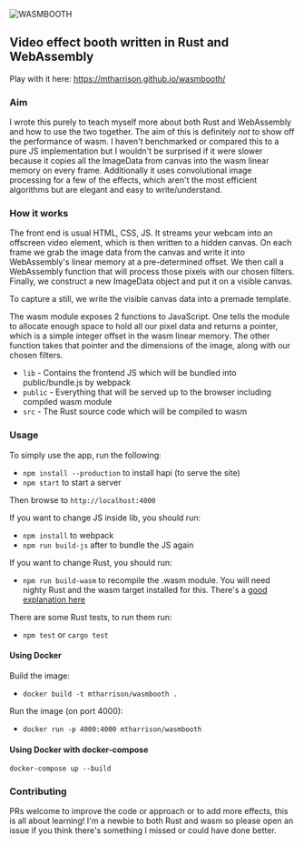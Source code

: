 ![WASMBOOTH](https://raw.githubusercontent.com/mtharrison/wasmbooth/master/public/logo.png)

## Video effect booth written in Rust and WebAssembly

Play with it here: https://mtharrison.github.io/wasmbooth/

### Aim

I wrote this purely to teach myself more about both Rust and WebAssembly and how to use the two together. The aim of this is definitely _not_ to show off the performance of wasm. I haven't benchmarked or compared this to a pure JS implementation but I wouldn't be surprised if it were slower because it copies all the ImageData from canvas into the wasm linear memory on every frame. Additionally it uses convolutional image processing for a few of the effects, which aren't the most efficient algorithms but are elegant and easy to write/understand.

### How it works

The front end is usual HTML, CSS, JS. It streams your webcam into an offscreen video element, which is then written to a hidden canvas. On each frame we grab the image data from the canvas and write it into WebAssembly's linear memory at a pre-determined offset. We then call a WebAssembly function that will process those pixels with our chosen filters. Finally, we construct a new ImageData object and put it on a visible canvas.

To capture a still, we write the visible canvas data into a premade template.

The wasm module exposes 2 functions to JavaScript. One tells the module to allocate enough space to hold all our pixel data and returns a pointer, which is a simple integer offset in the wasm linear memory. The other function takes that pointer and the dimensions of the image, along with our chosen filters.

- `lib` - Contains the frontend JS which will be bundled into public/bundle.js by webpack
- `public` - Everything that will be served up to the browser including compiled wasm module
- `src` - The Rust source code which will be compiled to wasm

### Usage

To simply use the app, run the following:

- `npm install --production` to install hapi (to serve the site)
- `npm start` to start a server

Then browse to `http://localhost:4000`

If you want to change JS inside lib, you should run:

- `npm install` to webpack
- `npm run build-js` after to bundle the JS again

If you want to change Rust, you should run:

- `npm run build-wasm` to recompile the .wasm module. You will need nighty Rust and the wasm target installed for this. There's a [good explanation here](https://rust-lang-nursery.github.io/rust-wasm/setup.html)

There are some Rust tests, to run them run:

- `npm test` or `cargo test`

#### Using Docker

Build the image:

- `docker build -t mtharrison/wasmbooth .`

Run the image (on port 4000):

- `docker run -p 4000:4000 mtharrison/wasmbooth`

#### Using Docker with docker-compose

```
docker-compose up --build
```

### Contributing

PRs welcome to improve the code or approach or to add more effects, this is all about learning! I'm a newbie to both Rust and wasm so please open an issue if you think there's something I missed or could have done better.
